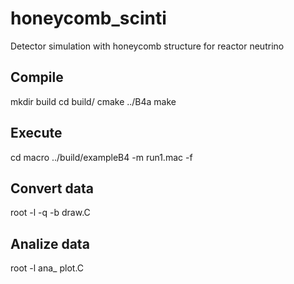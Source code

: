 # honeycomb_scinti
Detector simulation with honeycomb structure for reactor neutrino 

## Compile
mkdir build
cd build/
cmake ../B4a
make

## Execute
cd macro
../build/exampleB4 -m run1.mac -f <filename>

## Convert data
root -l -q -b <filename> draw.C

## Analize data
root -l ana_<filename> plot.C
